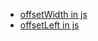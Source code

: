 - [offsetWidth in js](https://developer.mozilla.org/en-US/docs/Web/API/HTMLElement/offsetWidth)
- [offsetLeft in js](https://developer.mozilla.org/en-US/docs/Web/API/HTMLElement/offsetLeft)
